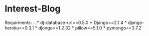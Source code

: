 # Interest-Blog
Requirments:
      ...* dj-database-url==0.5.0
      * Django==2.1.4
      * django-heroku==0.3.1
      * djongo==1.2.32
      * pillow==5.1.0
      * pymongo==3.7.2
